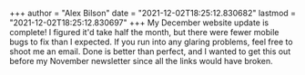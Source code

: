 +++
author = "Alex Bilson"
date = "2021-12-02T18:25:12.830682"
lastmod = "2021-12-02T18:25:12.830697"
+++
My December website update is complete! I figured it'd take half the month, but there were fewer mobile bugs to fix than I expected. If you run into any glaring problems, feel free to shoot me an email. Done is better than perfect, and I wanted to get this out before my November newsletter since all the links would have broken.